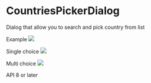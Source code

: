 # CountriesPickerDialog
Dialog that allow you to search and pick country from list

Example
<img src="http://i.imgur.com/vCIBSNq.png"/>

Single choice
<img src="http://i.imgur.com/gq8bLlK.png"/>

Multi choice
<img src="http://i.imgur.com/9YzUnhL.png"/>

API 8 or later
